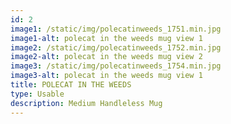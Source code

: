 ```yaml
---
id: 2
image1: /static/img/polecatinweeds_1751.min.jpg
image1-alt: polecat in the weeds mug view 1
image2: /static/img/polecatinweeds_1752.min.jpg
image2-alt: polecat in the weeds mug view 2
image3: /static/img/polecatinweeds_1754.min.jpg
image3-alt: polecat in the weeds mug view 1
title: POLECAT IN THE WEEDS
type: Usable
description: Medium Handleless Mug
---
```


